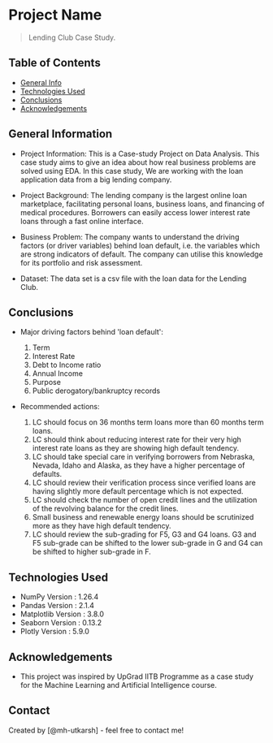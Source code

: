 # Project Name
> Lending Club Case Study.


## Table of Contents
* [General Info](#general-information)
* [Technologies Used](#technologies-used)
* [Conclusions](#conclusions)
* [Acknowledgements](#acknowledgements)


## General Information
- Project Information: This is a Case-study Project on Data Analysis. This case study aims to give an idea about how real business problems are solved using EDA. In this case study, We are working with the loan application data from a big lending company.

- Project Background: The lending company is the largest online loan marketplace, facilitating personal loans, business loans, and financing of medical procedures. Borrowers can easily access lower interest rate loans through a fast online interface. 

- Business Problem: The company wants to understand the driving factors (or driver variables) behind loan default, i.e. the variables which are strong indicators of default.  The company can utilise this knowledge for its portfolio and risk assessment. 

- Dataset: The data set is a csv file with the loan data for the Lending Club.


## Conclusions
- Major driving factors behind 'loan default':

  1. Term
  2. Interest Rate
  3. Debt to Income ratio
  4. Annual Income
  5. Purpose
  6. Public derogatory/bankruptcy records

- Recommended actions:

  1. LC should focus on 36 months term loans more than 60 months term loans.
  2. LC should think about reducing interest rate for their very high interest rate loans as they are showing high default tendency.
  3. LC should take special care in verifying borrowers from Nebraska, Nevada, Idaho and Alaska, as they have a higher percentage of defaults.
  4. LC should review their verification process since verified loans are having slightly more default percentage which is not expected.
  5. LC should check the number of open credit lines and the utilization of the revolving balance for the credit lines.
  6. Small business and renewable energy loans should be scrutinized more as they have high default tendency.
  7. LC should review the sub-grading for F5, G3 and G4 loans. G3 and F5 sub-grade can be shifted to the lower sub-grade in G and G4 can be shifted to higher sub-grade in F.


## Technologies Used
- NumPy Version :  1.26.4
- Pandas Version :  2.1.4
- Matplotlib Version :  3.8.0
- Seaborn Version :  0.13.2
- Plotly Version :  5.9.0


## Acknowledgements
- This project was inspired by UpGrad IITB Programme as a case study for the Machine Learning and Artificial Intelligence course.

## Contact
Created by [@mh-utkarsh] - feel free to contact me!


<!-- Optional -->
<!-- ## License -->
<!-- This project is open source and available under the [... License](). -->

<!-- You don't have to include all sections - just the one's relevant to your project -->

